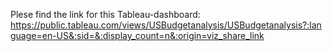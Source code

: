 Plese find the link for this Tableau-dashboard: https://public.tableau.com/views/USBudgetanalysis/USBudgetanalysis?:language=en-US&:sid=&:display_count=n&:origin=viz_share_link
